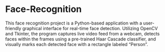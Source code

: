 # Face-Recognition

This face recognition project is a Python-based application with a user-friendly graphical interface for real-time face detection. Utilizing OpenCV and Tkinter, the program captures live video feed from a webcam, detects faces within the frames using a pre-trained Haar Cascade classifier, and visually marks each detected face with a rectangle labeled “Person”.
